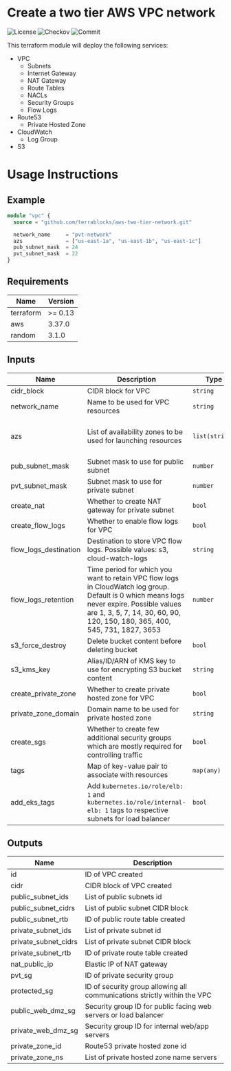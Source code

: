 # Create a two tier AWS VPC network

![License](https://img.shields.io/github/license/terrablocks/aws-two-tier-network?style=for-the-badge) ![Checkov](https://img.shields.io/github/workflow/status/terrablocks/aws-two-tier-network/checkov/master?label=checkov&style=for-the-badge) ![Commit](https://img.shields.io/github/last-commit/terrablocks/aws-two-tier-network?style=for-the-badge)

This terraform module will deploy the following services:
- VPC
  - Subnets
  - Internet Gateway
  - NAT Gateway
  - Route Tables
  - NACLs
  - Security Groups
  - Flow Logs
- Route53
  - Private Hosted Zone
- CloudWatch
  - Log Group
- S3

# Usage Instructions
## Example
```terraform
module "vpc" {
  source = "github.com/terrablocks/aws-two-tier-network.git"

  network_name     = "pvt-network"
  azs              = ["us-east-1a", "us-east-1b", "us-east-1c"]
  pub_subnet_mask  = 24
  pvt_subnet_mask  = 22
}
```

## Requirements

| Name | Version |
|------|---------|
| terraform | >= 0.13 |
| aws | 3.37.0 |
| random | 3.1.0 |

## Inputs

| Name | Description | Type | Default | Required |
|------|-------------|------|---------|:--------:|
| cidr_block | CIDR block for VPC | `string` | `"10.0.0.0/16"` | no |
| network_name | Name to be used for VPC resources | `string` | n/a | yes |
| azs | List of availability zones to be used for launching resources | `list(string)` | <pre>[<br>  "us-east-1a",<br>  "us-east-1b"<br>]</pre> | no |
| pub_subnet_mask | Subnet mask to use for public subnet | `number` | `24` | no |
| pvt_subnet_mask | Subnet mask to use for private subnet | `number` | `24` | no |
| create_nat | Whether to create NAT gateway for private subnet | `bool` | `true` | no |
| create_flow_logs | Whether to enable flow logs for VPC | `bool` | `true` | no |
| flow_logs_destination | Destination to store VPC flow logs. Possible values: s3, cloud-watch-logs | `string` | `"cloud-watch-logs"` | no |
| flow_logs_retention | Time period for which you want to retain VPC flow logs in CloudWatch log group. Default is 0 which means logs never expire. Possible values are 1, 3, 5, 7, 14, 30, 60, 90, 120, 150, 180, 365, 400, 545, 731, 1827, 3653 | `number` | `0` | no |
| s3_force_destroy | Delete bucket content before deleting bucket | `bool` | `true` | no |
| s3_kms_key | Alias/ID/ARN of KMS key to use for encrypting S3 bucket content | `string` | `"alias/aws/s3"` | no |
| create_private_zone | Whether to create private hosted zone for VPC | `bool` | `false` | no |
| private_zone_domain | Domain name to be used for private hosted zone | `string` | `"server.internal.com"` | no |
| create_sgs | Whether to create few additional security groups which are mostly required for controlling traffic | `bool` | `true` | no |
| tags | Map of key-value pair to associate with resources | `map(any)` | `{}` | no |
| add_eks_tags | Add `kubernetes.io/role/elb: 1` and `kubernetes.io/role/internal-elb: 1` tags to respective subnets for load balancer | `bool` | `false` | no |

## Outputs

| Name | Description |
|------|-------------|
| id | ID of VPC created |
| cidr | CIDR block of VPC created |
| public_subnet_ids | List of public subnets id |
| public_subnet_cidrs | List of public subnet CIDR block |
| public_subnet_rtb | ID of public route table created |
| private_subnet_ids | List of private subnet id |
| private_subnet_cidrs | List of private subnet CIDR block |
| private_subnet_rtb | ID of private route table created |
| nat_public_ip | Elastic IP of NAT gateway |
| pvt_sg | ID of private security group |
| protected_sg | ID of security group allowing all communications strictly within the VPC |
| public_web_dmz_sg | Security group ID for public facing web servers or load balancer |
| private_web_dmz_sg | Security group ID for internal web/app servers |
| private_zone_id | Route53 private hosted zone id |
| private_zone_ns | List of private hosted zone name servers |
